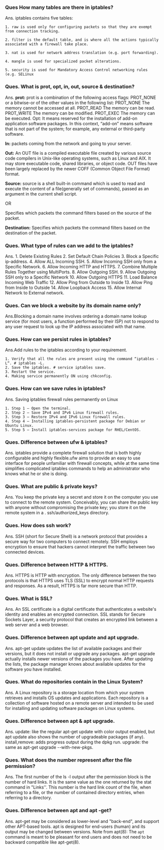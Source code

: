 ### Ques How many tables are there in iptables?

Ans. iptables contains five tables:

    1. raw is used only for configuring packets so that they are exempt from connection tracking.
    
    2. filter is the default table, and is where all the actions typically associated with a firewall take place.
    
    3. nat is used for network address translation (e.g. port forwarding).
    
    4. mangle is used for specialized packet alterations.
    
    5. security is used for Mandatory Access Control networking rules (e.g. SELinux

### Ques. What is prot, opt, in, out, source & destination?

Ans. **prot:** prot is a combination of the following access flags: PROT_NONE or a bitwise-or of the other values in the following list: PROT_NONE The memory cannot be accessed at all. PROT_READ The memory can be read. PROT_WRITE The memory can be modified. PROT_EXEC The memory can be executed.
Opt: It means reserved for the installation of add-on application software packages. In this context, “add-on”  means software that is not part of the system; for example, any external or third-party software.

**In:** packets coming from the network and going to your server.

**Out:** An OUT file is a compiled executable file created by various source code compilers in Unix-like operating systems, such as Linux and AIX. It may store executable code, shared libraries, or object code. OUT files have been largely replaced by the newer COFF (Common Object File Format) format.

**Source:** source is a shell built-in command which is used to read and execute the content of a file(generally set of commands), passed as an argument in the current shell script.

OR

Specifies which packets the command filters based on the source of the packet.

**Destination:** Specifies which packets the command filters based on the destination of the packet.

### Ques. What type of rules can we add to the iptables?
Ans.
    1. Delete Existing Rules
    2. Set Default Chain Policies
    3. Block a Specific ip-address. 
    4. Allow ALL Incoming SSH. 
    5. Allow Incoming SSH only from a Specific Network. 
    6. Allow Incoming HTTP and HTTPS. 
    7. Combine Multiple Rules Together using MultiPorts. 
    8. Allow Outgoing SSH.
    9.  Allow Outgoing SSH only to a Specific Network
    10. Allow Outgoing HTTPS
    11.  Load Balance Incoming Web Traffic
    12. Allow Ping from Outside to Inside
    13.  Allow Ping from Inside to Outside
    14. Allow Loopback Access
    15. Allow Internal Network to External network.
    
### Ques. Can we block a website by its domain name only?

Ans.Blocking a domain name involves ordering a domain name lookup service (for most users, a function performed by their ISP) not to respond to any user request to look up the IP address associated with that name.

### Ques. How can we persist rules in iptables?

Ans.Add rules to the iptables according to your requirement.

    1. Verify that all the rules are present using the command “iptables -L“. # iptables -L.
    2. Save the iptables. # service iptables save.
    3. Restart the service.
    4. Making service permanently ON using chkconfig.

### Ques. How can we save rules in iptables?

Ans. Saving iptables firewall rules permanently on Linux

    1. Step 1 – Open the terminal. 
    2. Step 2 – Save IPv4 and IPv6 Linux firewall rules. 
    3. Step 3 – Restore IPv4 and IPv6 Linux firewall rules.
    4. Step 4 – Installing iptables-persistent package for Debian or Ubuntu Linux.
    5. Step 5 – Install iptables-services package for RHEL/CentOS.

### Ques. Difference between ufw & iptables?

Ans. iptables provide a complete firewall solution that is both highly configurable and highly flexible.ufw aims to provide an easy to use interface for people unfamiliar with firewall concepts, while at the same time simplifies complicated iptables commands to help an administrator who knows what he or she is doing.

### Ques. What are public & private keys?
Ans. You keep the private key a secret and store it on the computer you use to connect to the remote system. Conceivably, you can share the public key with anyone without compromising the private key; you store it on the remote system in a . ssh/authorized_keys directory.

### Ques. How does ssh work?
Ans. SSH (short for Secure Shell) is a network protocol that provides a secure way for two computers to connect remotely. SSH employs encryption to ensure that hackers cannot interpret the traffic between two connected devices.

### Ques. Difference between HTTP & HTTPS.
Ans. HTTPS is HTTP with encryption. The only difference between the two protocols is that HTTPS uses TLS (SSL) to encrypt normal HTTP requests and responses. As a result, HTTPS is far more secure than HTTP.

### Ques. What is SSL?

Ans. An SSL certificate is a digital certificate that authenticates a website's identity and enables an encrypted connection. SSL stands for Secure Sockets Layer, a security protocol that creates an encrypted link between a web server and a web browser.

### Ques. Difference between apt update and apt upgrade.

Ans. apt-get update updates the list of available packages and their versions, but it does not install or upgrade any packages. apt-get upgrade actually installs newer versions of the packages you have. After updating the lists, the package manager knows about available updates for the software you have installed.

### Ques. What do repositories contain in the Linux System?

Ans. A Linux repository is a storage location from which your system retrieves and installs OS updates and applications. Each repository is a collection of software hosted on a remote server and intended to be used for installing and updating software packages on Linux systems.

### Ques. Difference between apt & apt upgrade.

Ans. update: like the regular apt-get update with color output enabled, but apt update also shows the number of upgradeable packages (if any). install,remove: adds progress output during the dpkg run. upgrade: the same as apt-get upgrade --with-new-pkgs.

### Ques. What does the number represent after the file permission?

Ans. The first number of the ls -l output after the permission block is the number of hard links. It is the same value as the one returned by the stat command in "Links''. This number is the hard link count of the file, when referring to a file, or the number of contained directory entries, when referring to a directory.

### Ques. Difference between apt and apt -get?

Ans.  apt-get may be considered as lower-level and "back-end", and support other APT-based tools. apt is designed for end-users (human) and its output may be changed between versions. Note from apt(8): The `apt` command is meant to be pleasant for end users and does not need to be backward compatible like apt-get(8).

